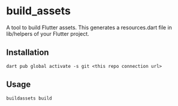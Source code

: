 # build_assets

A tool to build Flutter assets. This generates a resources.dart file in lib/helpers of your Flutter project.

## Installation

```shell
dart pub global activate -s git <this repo connection url>
```

## Usage

```shell
buildassets build
```